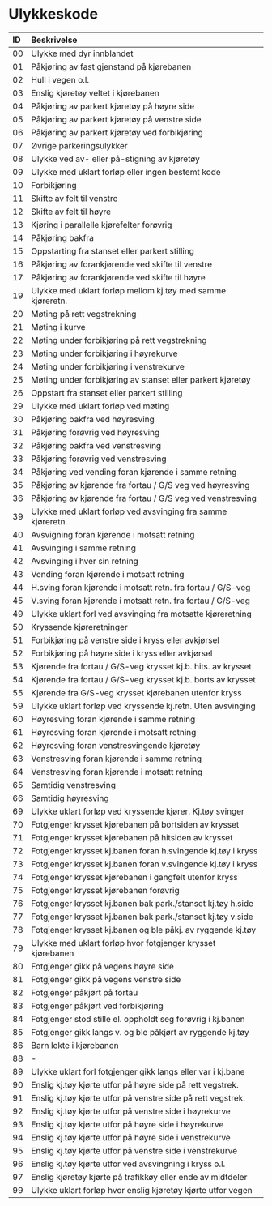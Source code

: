 # Ulykkeskode

| ID            |Beskrivelse|
|:--------------|:----|
| 00            |Ulykke med dyr innblandet|
| 01            |Påkjøring av fast gjenstand på kjørebanen|
| 02            |Hull i vegen o.l.|
| 03            |Enslig kjøretøy veltet i kjørebanen|
| 04            |Påkjøring av parkert kjøretøy på høyre side|
| 05            |Påkjøring av parkert kjøretøy på venstre side|
| 06            |Påkjøring av parkert kjøretøy ved forbikjøring|
| 07            |Øvrige parkeringsulykker|
| 08            |Ulykke ved av- eller på-stigning av kjøretøy|
| 09            |Ulykke med uklart forløp eller ingen bestemt kode|
| 10            |Forbikjøring|
| 11            |Skifte av felt til venstre|
| 12            |Skifte av felt til høyre|
| 13            |Kjøring i parallelle kjørefelter forøvrig|
| 14            |Påkjøring bakfra|
| 15            |Oppstarting fra stanset eller parkert stilling|
| 16            |Påkjøring av forankjørende ved skifte til venstre|
| 17            |Påkjøring av forankjørende ved skifte til høyre|
| 19            |Ulykke med uklart forløp mellom kj.tøy med samme kjøreretn.|
| 20            |Møting på rett vegstrekning|
| 21            |Møting i kurve|
| 22            |Møting under forbikjøring på rett vegstrekning|
| 23            |Møting under forbikjøring i høyrekurve|
| 24            |Møting under forbikjøring i venstrekurve|
| 25            |Møting under forbikjøring av stanset eller parkert kjøretøy|
| 26            |Oppstart fra stanset eller parkert stilling|
| 29            |Ulykke med uklart forløp ved møting|
| 30            |Påkjøring bakfra ved høyresving|
| 31            |Påkjøring forøvrig ved høyresving|
| 32            |Påkjøring bakfra ved venstresving|
| 33            |Påkjøring forøvrig ved venstresving|
| 34            |Påkjøring ved vending foran kjørende i samme retning|
| 35            |Påkjøring av kjørende fra fortau / G/S veg ved høyresving|
| 36            |Påkjøring av kjørende fra fortau / G/S veg ved venstresving|
| 39            |Ulykke med uklart forløp ved avsvinging fra samme kjøreretn.|
| 40            |Avsvigning foran kjørende i motsatt retning|
| 41            |Avsvinging i samme retning|
| 42            |Avsvinging i hver sin retning|
| 43            |Vending foran kjørende i motsatt retning|
| 44            |H.sving foran kjørende i motsatt retn. fra fortau / G/S-veg|
| 45            |V.sving foran kjørende i motsatt retn. fra fortau / G/S-veg|
| 49            |Ulykke uklart forl ved avsvinging fra motsatte kjøreretning|
| 50            |Kryssende kjøreretninger|
| 51            |Forbikjøring på venstre side i kryss eller avkjørsel|
| 52            |Forbikjøring på høyre side i kryss eller avkjørsel|
| 53            |Kjørende fra fortau / G/S-veg krysset kj.b. hits. av krysset|
| 54            |Kjørende fra fortau / G/S-veg krysset kj.b. borts av krysset|
| 55            |Kjørende fra G/S-veg krysset kjørebanen utenfor kryss|
| 59            |Ulykke uklart forløp ved kryssende kj.retn. Uten avsvinging|
| 60            |Høyresving foran kjørende i samme retning|
| 61            |Høyresving foran kjørende i motsatt retning|
| 62            |Høyresving foran venstresvingende kjøretøy|
| 63            |Venstresving foran kjørende i samme retning|
| 64            |Venstresving foran kjørende i motsatt retning|
| 65            |Samtidig venstresving|
| 66            |Samtidig høyresving|
| 69            |Ulykke uklart forløp ved kryssende kjører. Kj.tøy svinger|
| 70            |Fotgjenger krysset kjørebanen på bortsiden av krysset|
| 71            |Fotgjenger krysset kjørebanen på hitsiden av krysset|
| 72            |Fotgjenger krysset kj.banen foran h.svingende kj.tøy i kryss|
| 73            |Fotgjenger krysset kj.banen foran v.svingende kj.tøy i kryss|
| 74            |Fotgjenger krysset kjørebanen i gangfelt utenfor kryss|
| 75            |Fotgjenger krysset kjørebanen forøvrig|
| 76            |Fotgjenger krysset kj.banen bak park./stanset kj.tøy h.side|
| 77            |Fotgjenger krysset kj.banen bak park./stanset kj.tøy v.side|
| 78            |Fotgjenger krysset kj.banen og ble påkj. av ryggende kj.tøy|
| 79            |Ulykke med uklart forløp hvor fotgjenger krysset kjørebanen|
| 80            |Fotgjenger gikk på vegens høyre side|
| 81            |Fotgjenger gikk på vegens venstre side|
| 82            |Fotgjenger påkjørt på fortau|
| 83            |Fotgjenger påkjørt ved forbikjøring|
| 84            |Fotgjenger stod stille el. oppholdt seg forøvrig i kj.banen|
| 85            |Fotgjenger gikk langs v. og ble påkjørt av ryggende kj.tøy|
| 86            |Barn lekte i kjørebanen|
| 88            |-|
| 89            |Ulykke uklart forl fotgjenger gikk langs eller var i kj.bane|
| 90            |Enslig kj.tøy kjørte utfor på høyre side på rett vegstrek.|
| 91            |Enslig kj.tøy kjørte utfor på venstre side på rett vegstrek.|
| 92            |Enslig kj.tøy kjørte utfor på venstre side i høyrekurve|
| 93            |Enslig kj.tøy kjørte utfor på høyre side i høyrekurve|
| 94            |Enslig kj.tøy kjørte utfor på høyre side i venstrekurve|
| 95            |Enslig kj.tøy kjørte utfor på venstre side i venstrekurve|
| 96            |Enslig kj.tøy kjørte utfor ved avsvingning i kryss o.l.|
| 97            |Enslig kjøretøy kjørte på trafikkøy eller ende av midtdeler|
| 99            |Ulykke uklart forløp hvor enslig kjøretøy kjørte utfor vegen|
